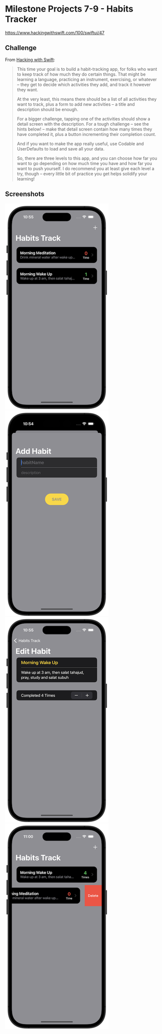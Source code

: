 # Milestone Projects 7-9 - Habits Tracker

https://www.hackingwithswift.com/100/swiftui/47

## Challenge

From [Hacking with Swift](https://www.hackingwithswift.com/guide/ios-swiftui/4/3/challenge):

> This time your goal is to build a habit-tracking app, for folks who want to keep track of how much they do certain things. That might be learning a language, practicing an instrument, exercising, or whatever – they get to decide which activities they add, and track it however they want.
>
> At the very least, this means there should be a list of all activities they want to track, plus a form to add new activities – a title and description should be enough.
>
> For a bigger challenge, tapping one of the activities should show a detail screen with the description. For a tough challenge – see the hints below! – make that detail screen contain how many times they have completed it, plus a button incrementing their completion count.
>
> And if you want to make the app really useful, use Codable and UserDefaults to load and save all your data.
>
> So, there are three levels to this app, and you can choose how far you want to go depending on how much time you have and how far you want to push yourself. I do recommend you at least give each level a try, though – every little bit of practice you get helps solidify your learning!

## Screenshots

![screenshot1](screenshots/screen01.png)
![screenshot2](screenshots/screen02.png)
![screenshot2](screenshots/screen03.png)
![screenshot2](screenshots/screen04.png)
